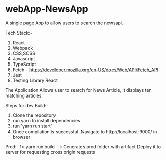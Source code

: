 # webApp-NewsApp
A single page App to allow users to search the newsapi.


Tech Stack:-

1) React
2) Webpack
3) CSS,SCSS
4) Javascript
5) TypeScript
6) Fetch - https://developer.mozilla.org/en-US/docs/Web/API/Fetch_API
7) Jest
8) Testing Library React

The Application Allows user to search for News Article, It displays ten matching articles.

Steps for dev Build:-

1) Clone the repository 
2) run yarn to install dependencies 
3) run 'yarn run start' 
4) Once compilation is successful ,Navigate to  http://localhost:9000/ in browser


Prod:-
1> yarn run build  --> Generates prod folder with artifact 
Deploy it to server for requesting cross origin requests

